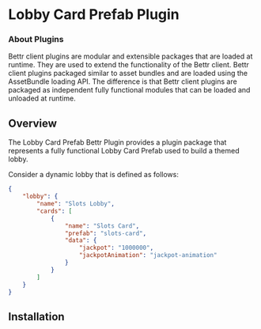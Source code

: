 # Lobby Card Prefab Plugin

### About Plugins

Bettr client plugins are modular and extensible packages that are loaded at runtime. They are used to extend the functionality of the Bettr client.
Bettr client plugins packaged similar to asset bundles and are loaded using the AssetBundle loading API. The difference is that Bettr client plugins are packaged as independent fully functional modules that can be loaded and unloaded at runtime.

## Overview

The Lobby Card Prefab Bettr Plugin provides a plugin package that represents a fully functional Lobby Card Prefab used to build a themed lobby.

Consider a dynamic lobby that is defined as follows:

```json
{
    "lobby": {
        "name": "Slots Lobby",
        "cards": [
            {
                "name": "Slots Card",
                "prefab": "slots-card",
                "data": {
                    "jackpot": "1000000",
                    "jackpotAnimation": "jackpot-animation"
                }
            }
        ]
    }
}
```

## Installation